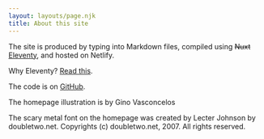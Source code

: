 ```yaml
---
layout: layouts/page.njk
title: About this site
---
```


The site is produced by typing into Markdown files, compiled using ~~Nuxt~~ [Eleventy](https://11ty.dev), and hosted on Netlify.

Why Eleventy? [Read this](/posts/javascript-ecosystem).

The code is on [GitHub](https://github.com/thewatermethod/mattbev.11ty).

The homepage illustration is by Gino Vasconcelos

The scary metal font on the homepage was created by Lecter Johnson by doubletwo.net. Copyrights (c) doubletwo.net, 2007. All rights reserved.
